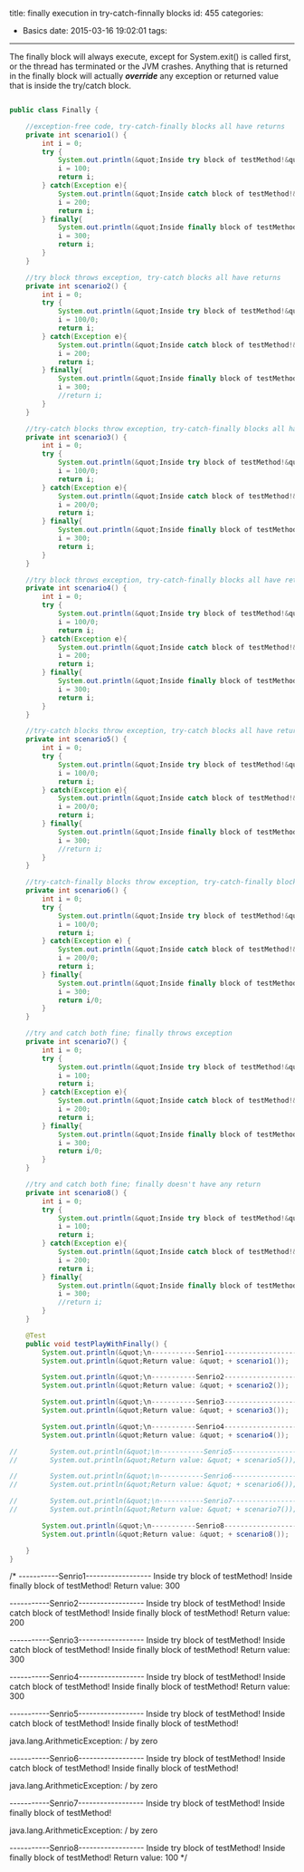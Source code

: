 title: finally execution in try-catch-finnally blocks
id: 455
categories:
  - Basics
date: 2015-03-16 19:02:01
tags:
---

The finally block will always execute, except for System.exit() is called first, or the thread has terminated or the JVM crashes. Anything that is returned in the finally block will actually **_override_** any exception or returned value that is inside the try/catch block.

``` java

public class Finally {

    //exception-free code, try-catch-finally blocks all have returns
    private int scenario1() {
        int i = 0;
        try {
            System.out.println(&quot;Inside try block of testMethod!&quot;);
            i = 100;
            return i;
        } catch(Exception e){
            System.out.println(&quot;Inside catch block of testMethod!&quot;);
            i = 200;
            return i;
        } finally{
            System.out.println(&quot;Inside finally block of testMethod!&quot;);
            i = 300;
            return i;
        }
    }

    //try block throws exception, try-catch blocks all have returns
    private int scenario2() {
        int i = 0;
        try {
            System.out.println(&quot;Inside try block of testMethod!&quot;);
            i = 100/0;
            return i;
        } catch(Exception e){
            System.out.println(&quot;Inside catch block of testMethod!&quot;);
            i = 200;
            return i;
        } finally{
            System.out.println(&quot;Inside finally block of testMethod!&quot;);
            i = 300;
            //return i;
        }
    }

    //try-catch blocks throw exception, try-catch-finally blocks all have returns
    private int scenario3() {
        int i = 0;
        try {
            System.out.println(&quot;Inside try block of testMethod!&quot;);
            i = 100/0;
            return i;
        } catch(Exception e){
            System.out.println(&quot;Inside catch block of testMethod!&quot;);
            i = 200/0;
            return i;
        } finally{
            System.out.println(&quot;Inside finally block of testMethod!&quot;);
            i = 300;
            return i;
        }
    }

    //try block throws exception, try-catch-finally blocks all have returns
    private int scenario4() {
        int i = 0;
        try {
            System.out.println(&quot;Inside try block of testMethod!&quot;);
            i = 100/0;
            return i;
        } catch(Exception e){
            System.out.println(&quot;Inside catch block of testMethod!&quot;);
            i = 200;
            return i;
        } finally{
            System.out.println(&quot;Inside finally block of testMethod!&quot;);
            i = 300;
            return i;
        }
    }

    //try-catch blocks throw exception, try-catch blocks all have returns
    private int scenario5() {
        int i = 0;
        try {
            System.out.println(&quot;Inside try block of testMethod!&quot;);
            i = 100/0;
            return i;
        } catch(Exception e){
            System.out.println(&quot;Inside catch block of testMethod!&quot;);
            i = 200/0;
            return i;
        } finally{
            System.out.println(&quot;Inside finally block of testMethod!&quot;);
            i = 300;
            //return i;
        }
    }

    //try-catch-finally blocks throw exception, try-catch-finally blocks all have returns
    private int scenario6() {
        int i = 0;
        try {
            System.out.println(&quot;Inside try block of testMethod!&quot;);
            i = 100/0;
            return i;
        } catch(Exception e) {
            System.out.println(&quot;Inside catch block of testMethod!&quot;);
            i = 200/0;
            return i;
        } finally{
            System.out.println(&quot;Inside finally block of testMethod!&quot;);
            i = 300;
            return i/0;
        }
    }

    //try and catch both fine; finally throws exception
    private int scenario7() {
        int i = 0;
        try {
            System.out.println(&quot;Inside try block of testMethod!&quot;);
            i = 100;
            return i;
        } catch(Exception e){
            System.out.println(&quot;Inside catch block of testMethod!&quot;);
            i = 200;
            return i;
        } finally{
            System.out.println(&quot;Inside finally block of testMethod!&quot;);
            i = 300;
            return i/0;
        }
    }

    //try and catch both fine; finally doesn't have any return
    private int scenario8() {
        int i = 0;
        try {
            System.out.println(&quot;Inside try block of testMethod!&quot;);
            i = 100;
            return i;
        } catch(Exception e){
            System.out.println(&quot;Inside catch block of testMethod!&quot;);
            i = 200;
            return i;
        } finally{
            System.out.println(&quot;Inside finally block of testMethod!&quot;);
            i = 300;
            //return i;
        }
    }

    @Test
    public void testPlayWithFinally() {
        System.out.println(&quot;\n-----------Senrio1------------------&quot;);
        System.out.println(&quot;Return value: &quot; + scenario1());

        System.out.println(&quot;\n-----------Senrio2------------------&quot;);
        System.out.println(&quot;Return value: &quot; + scenario2());

        System.out.println(&quot;\n-----------Senrio3------------------&quot;);
        System.out.println(&quot;Return value: &quot; + scenario3());

        System.out.println(&quot;\n-----------Senrio4------------------&quot;);
        System.out.println(&quot;Return value: &quot; + scenario4());

//        System.out.println(&quot;\n-----------Senrio5------------------&quot;);
//        System.out.println(&quot;Return value: &quot; + scenario5());

//        System.out.println(&quot;\n-----------Senrio6------------------&quot;);
//        System.out.println(&quot;Return value: &quot; + scenario6());

//        System.out.println(&quot;\n-----------Senrio7------------------&quot;);
//        System.out.println(&quot;Return value: &quot; + scenario7());

        System.out.println(&quot;\n-----------Senrio8------------------&quot;);
        System.out.println(&quot;Return value: &quot; + scenario8());

    }
}
```

/*
-----------Senrio1------------------
Inside try block of testMethod!
Inside finally block of testMethod!
Return value: 300

-----------Senrio2------------------
Inside try block of testMethod!
Inside catch block of testMethod!
Inside finally block of testMethod!
Return value: 200

-----------Senrio3------------------
Inside try block of testMethod!
Inside catch block of testMethod!
Inside finally block of testMethod!
Return value: 300

-----------Senrio4------------------
Inside try block of testMethod!
Inside catch block of testMethod!
Inside finally block of testMethod!
Return value: 300

-----------Senrio5------------------
Inside try block of testMethod!
Inside catch block of testMethod!
Inside finally block of testMethod!

java.lang.ArithmeticException: / by zero

-----------Senrio6------------------
Inside try block of testMethod!
Inside catch block of testMethod!
Inside finally block of testMethod!

java.lang.ArithmeticException: / by zero

-----------Senrio7------------------
Inside try block of testMethod!
Inside finally block of testMethod!

java.lang.ArithmeticException: / by zero

-----------Senrio8------------------
Inside try block of testMethod!
Inside finally block of testMethod!
Return value: 100
*/